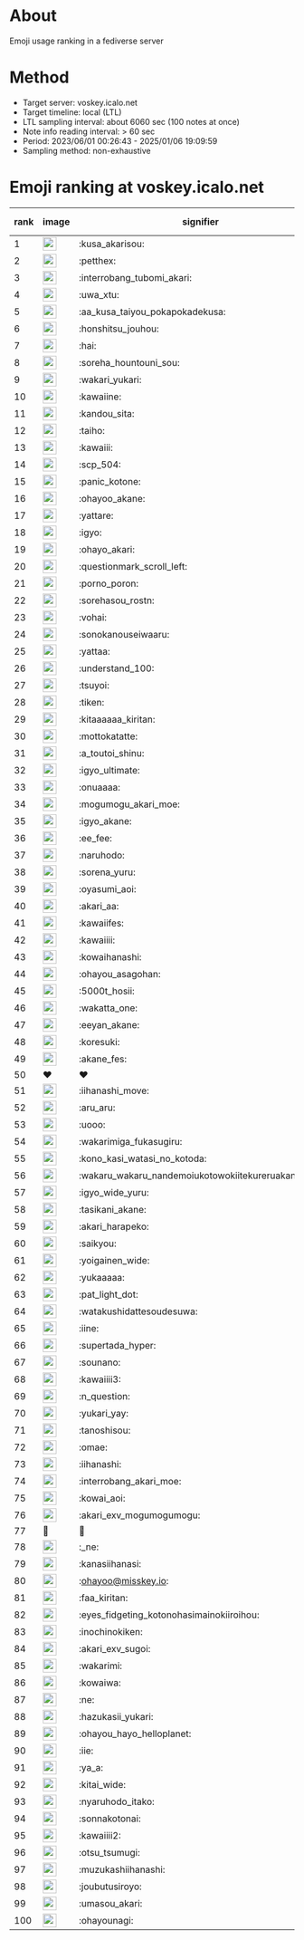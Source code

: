 # About
Emoji usage ranking in a fediverse server

# Method
- Target server: voskey.icalo.net
- Target timeline: local (LTL)
- LTL sampling interval: about 6060 sec (100 notes at once)
- Note info reading interval: > 60 sec
- Period: 2023/06/01 00:26:43 - 2025/01/06 19:09:59 
- Sampling method: non-exhaustive

# Emoji ranking at voskey.icalo.net

|rank|image|signifier|type|frequency score|
|----|----|----|----|----|
|1|<img height="24" src="https://voskey.icalo.net/emoji/kusa_akarisou.webp">|:kusa_akarisou:|custom|36978|
|2|<img height="24" src="https://voskey.icalo.net/emoji/petthex.webp">|:petthex:|custom|28947|
|3|<img height="24" src="https://voskey.icalo.net/emoji/interrobang_tubomi_akari.webp">|:interrobang_tubomi_akari:|custom|14908|
|4|<img height="24" src="https://voskey.icalo.net/emoji/uwa_xtu.webp">|:uwa_xtu:|custom|12645|
|5|<img height="24" src="https://voskey.icalo.net/emoji/aa_kusa_taiyou_pokapokadekusa.webp">|:aa_kusa_taiyou_pokapokadekusa:|custom|11789|
|6|<img height="24" src="https://voskey.icalo.net/emoji/honshitsu_jouhou.webp">|:honshitsu_jouhou:|custom|10289|
|7|<img height="24" src="https://voskey.icalo.net/emoji/hai.webp">|:hai:|custom|8811|
|8|<img height="24" src="https://voskey.icalo.net/emoji/soreha_hountouni_sou.webp">|:soreha_hountouni_sou:|custom|7568|
|9|<img height="24" src="https://voskey.icalo.net/emoji/wakari_yukari.webp">|:wakari_yukari:|custom|7237|
|10|<img height="24" src="https://voskey.icalo.net/emoji/kawaiine.webp">|:kawaiine:|custom|7158|
|11|<img height="24" src="https://voskey.icalo.net/emoji/kandou_sita.webp">|:kandou_sita:|custom|7033|
|12|<img height="24" src="https://voskey.icalo.net/emoji/taiho.webp">|:taiho:|custom|6988|
|13|<img height="24" src="https://voskey.icalo.net/emoji/kawaiii.webp">|:kawaiii:|custom|6777|
|14|<img height="24" src="https://voskey.icalo.net/emoji/scp_504.webp">|:scp_504:|custom|6058|
|15|<img height="24" src="https://voskey.icalo.net/emoji/panic_kotone.webp">|:panic_kotone:|custom|6002|
|16|<img height="24" src="https://voskey.icalo.net/emoji/ohayoo_akane.webp">|:ohayoo_akane:|custom|5488|
|17|<img height="24" src="https://voskey.icalo.net/emoji/yattare.webp">|:yattare:|custom|5020|
|18|<img height="24" src="https://voskey.icalo.net/emoji/igyo.webp">|:igyo:|custom|4943|
|19|<img height="24" src="https://voskey.icalo.net/emoji/ohayo_akari.webp">|:ohayo_akari:|custom|4847|
|20|<img height="24" src="https://voskey.icalo.net/emoji/questionmark_scroll_left.webp">|:questionmark_scroll_left:|custom|4799|
|21|<img height="24" src="https://voskey.icalo.net/emoji/porno_poron.webp">|:porno_poron:|custom|4565|
|22|<img height="24" src="https://voskey.icalo.net/emoji/sorehasou_rostn.webp">|:sorehasou_rostn:|custom|4468|
|23|<img height="24" src="https://voskey.icalo.net/emoji/vohai.webp">|:vohai:|custom|4433|
|24|<img height="24" src="https://voskey.icalo.net/emoji/sonokanouseiwaaru.webp">|:sonokanouseiwaaru:|custom|4427|
|25|<img height="24" src="https://voskey.icalo.net/emoji/yattaa.webp">|:yattaa:|custom|4180|
|26|<img height="24" src="https://voskey.icalo.net/emoji/understand_100.webp">|:understand_100:|custom|3944|
|27|<img height="24" src="https://voskey.icalo.net/emoji/tsuyoi.webp">|:tsuyoi:|custom|3862|
|28|<img height="24" src="https://voskey.icalo.net/emoji/tiken.webp">|:tiken:|custom|3851|
|29|<img height="24" src="https://voskey.icalo.net/emoji/kitaaaaaa_kiritan.webp">|:kitaaaaaa_kiritan:|custom|3738|
|30|<img height="24" src="https://voskey.icalo.net/emoji/mottokatatte.webp">|:mottokatatte:|custom|3723|
|31|<img height="24" src="https://voskey.icalo.net/emoji/a_toutoi_shinu.webp">|:a_toutoi_shinu:|custom|3649|
|32|<img height="24" src="https://voskey.icalo.net/emoji/igyo_ultimate.webp">|:igyo_ultimate:|custom|3587|
|33|<img height="24" src="https://voskey.icalo.net/emoji/onuaaaa.webp">|:onuaaaa:|custom|3314|
|34|<img height="24" src="https://voskey.icalo.net/emoji/mogumogu_akari_moe.webp">|:mogumogu_akari_moe:|custom|3094|
|35|<img height="24" src="https://voskey.icalo.net/emoji/igyo_akane.webp">|:igyo_akane:|custom|3076|
|36|<img height="24" src="https://voskey.icalo.net/emoji/ee_fee.webp">|:ee_fee:|custom|3064|
|37|<img height="24" src="https://voskey.icalo.net/emoji/naruhodo.webp">|:naruhodo:|custom|3057|
|38|<img height="24" src="https://voskey.icalo.net/emoji/sorena_yuru.webp">|:sorena_yuru:|custom|2975|
|39|<img height="24" src="https://voskey.icalo.net/emoji/oyasumi_aoi.webp">|:oyasumi_aoi:|custom|2960|
|40|<img height="24" src="https://voskey.icalo.net/emoji/akari_aa.webp">|:akari_aa:|custom|2940|
|41|<img height="24" src="https://voskey.icalo.net/emoji/kawaiifes.webp">|:kawaiifes:|custom|2912|
|42|<img height="24" src="https://voskey.icalo.net/emoji/kawaiiii.webp">|:kawaiiii:|custom|2896|
|43|<img height="24" src="https://voskey.icalo.net/emoji/kowaihanashi.webp">|:kowaihanashi:|custom|2828|
|44|<img height="24" src="https://voskey.icalo.net/emoji/ohayou_asagohan.webp">|:ohayou_asagohan:|custom|2733|
|45|<img height="24" src="https://voskey.icalo.net/emoji/5000t_hosii.webp">|:5000t_hosii:|custom|2652|
|46|<img height="24" src="https://voskey.icalo.net/emoji/wakatta_one.webp">|:wakatta_one:|custom|2622|
|47|<img height="24" src="https://voskey.icalo.net/emoji/eeyan_akane.webp">|:eeyan_akane:|custom|2621|
|48|<img height="24" src="https://voskey.icalo.net/emoji/koresuki.webp">|:koresuki:|custom|2620|
|49|<img height="24" src="https://voskey.icalo.net/emoji/akane_fes.webp">|:akane_fes:|custom|2609|
|50|❤|❤|unicode|2603|
|51|<img height="24" src="https://voskey.icalo.net/emoji/iihanashi_move.webp">|:iihanashi_move:|custom|2598|
|52|<img height="24" src="https://voskey.icalo.net/emoji/aru_aru.webp">|:aru_aru:|custom|2593|
|53|<img height="24" src="https://voskey.icalo.net/emoji/uooo.webp">|:uooo:|custom|2520|
|54|<img height="24" src="https://voskey.icalo.net/emoji/wakarimiga_fukasugiru.webp">|:wakarimiga_fukasugiru:|custom|2517|
|55|<img height="24" src="https://voskey.icalo.net/emoji/kono_kasi_watasi_no_kotoda.webp">|:kono_kasi_watasi_no_kotoda:|custom|2465|
|56|<img height="24" src="https://voskey.icalo.net/emoji/wakaru_wakaru_nandemoiukotowokiitekureruakanetyan.webp">|:wakaru_wakaru_nandemoiukotowokiitekureruakanetyan:|custom|2442|
|57|<img height="24" src="https://voskey.icalo.net/emoji/igyo_wide_yuru.webp">|:igyo_wide_yuru:|custom|2419|
|58|<img height="24" src="https://voskey.icalo.net/emoji/tasikani_akane.webp">|:tasikani_akane:|custom|2418|
|59|<img height="24" src="https://voskey.icalo.net/emoji/akari_harapeko.webp">|:akari_harapeko:|custom|2377|
|60|<img height="24" src="https://voskey.icalo.net/emoji/saikyou.webp">|:saikyou:|custom|2289|
|61|<img height="24" src="https://voskey.icalo.net/emoji/yoigainen_wide.webp">|:yoigainen_wide:|custom|2275|
|62|<img height="24" src="https://voskey.icalo.net/emoji/yukaaaaa.webp">|:yukaaaaa:|custom|2272|
|63|<img height="24" src="https://voskey.icalo.net/emoji/pat_light_dot.webp">|:pat_light_dot:|custom|2271|
|64|<img height="24" src="https://voskey.icalo.net/emoji/watakushidattesoudesuwa.webp">|:watakushidattesoudesuwa:|custom|2211|
|65|<img height="24" src="https://voskey.icalo.net/emoji/iine.webp">|:iine:|custom|2155|
|66|<img height="24" src="https://voskey.icalo.net/emoji/supertada_hyper.webp">|:supertada_hyper:|custom|2073|
|67|<img height="24" src="https://voskey.icalo.net/emoji/sounano.webp">|:sounano:|custom|2069|
|68|<img height="24" src="https://voskey.icalo.net/emoji/kawaiiii3.webp">|:kawaiiii3:|custom|2053|
|69|<img height="24" src="https://voskey.icalo.net/emoji/n_question.webp">|:n_question:|custom|2024|
|70|<img height="24" src="https://voskey.icalo.net/emoji/yukari_yay.webp">|:yukari_yay:|custom|1987|
|71|<img height="24" src="https://voskey.icalo.net/emoji/tanoshisou.webp">|:tanoshisou:|custom|1947|
|72|<img height="24" src="https://voskey.icalo.net/emoji/omae.webp">|:omae:|custom|1942|
|73|<img height="24" src="https://voskey.icalo.net/emoji/iihanashi.webp">|:iihanashi:|custom|1910|
|74|<img height="24" src="https://voskey.icalo.net/emoji/interrobang_akari_moe.webp">|:interrobang_akari_moe:|custom|1853|
|75|<img height="24" src="https://voskey.icalo.net/emoji/kowai_aoi.webp">|:kowai_aoi:|custom|1847|
|76|<img height="24" src="https://voskey.icalo.net/emoji/akari_exv_mogumogumogu.webp">|:akari_exv_mogumogumogu:|custom|1830|
|77|🤔|🤔|unicode|1799|
|78|<img height="24" src="https://voskey.icalo.net/emoji/_ne.webp">|:_ne:|custom|1792|
|79|<img height="24" src="https://voskey.icalo.net/emoji/kanasiihanasi.webp">|:kanasiihanasi:|custom|1785|
|80|<img height="24" src="https://voskey.icalo.net/emoji/ohayoo.webp">|:ohayoo@misskey.io:|custom|1759|
|81|<img height="24" src="https://voskey.icalo.net/emoji/faa_kiritan.webp">|:faa_kiritan:|custom|1756|
|82|<img height="24" src="https://voskey.icalo.net/emoji/eyes_fidgeting_kotonohasimainokiiroihou.webp">|:eyes_fidgeting_kotonohasimainokiiroihou:|custom|1713|
|83|<img height="24" src="https://voskey.icalo.net/emoji/inochinokiken.webp">|:inochinokiken:|custom|1712|
|84|<img height="24" src="https://voskey.icalo.net/emoji/akari_exv_sugoi.webp">|:akari_exv_sugoi:|custom|1697|
|85|<img height="24" src="https://voskey.icalo.net/emoji/wakarimi.webp">|:wakarimi:|custom|1688|
|86|<img height="24" src="https://voskey.icalo.net/emoji/kowaiwa.webp">|:kowaiwa:|custom|1680|
|87|<img height="24" src="https://voskey.icalo.net/emoji/ne.webp">|:ne:|custom|1679|
|88|<img height="24" src="https://voskey.icalo.net/emoji/hazukasii_yukari.webp">|:hazukasii_yukari:|custom|1651|
|89|<img height="24" src="https://voskey.icalo.net/emoji/ohayou_hayo_helloplanet.webp">|:ohayou_hayo_helloplanet:|custom|1649|
|90|<img height="24" src="https://voskey.icalo.net/emoji/iie.webp">|:iie:|custom|1636|
|91|<img height="24" src="https://voskey.icalo.net/emoji/ya_a.webp">|:ya_a:|custom|1625|
|92|<img height="24" src="https://voskey.icalo.net/emoji/kitai_wide.webp">|:kitai_wide:|custom|1612|
|93|<img height="24" src="https://voskey.icalo.net/emoji/nyaruhodo_itako.webp">|:nyaruhodo_itako:|custom|1564|
|94|<img height="24" src="https://voskey.icalo.net/emoji/sonnakotonai.webp">|:sonnakotonai:|custom|1529|
|95|<img height="24" src="https://voskey.icalo.net/emoji/kawaiiii2.webp">|:kawaiiii2:|custom|1524|
|96|<img height="24" src="https://voskey.icalo.net/emoji/otsu_tsumugi.webp">|:otsu_tsumugi:|custom|1472|
|97|<img height="24" src="https://voskey.icalo.net/emoji/muzukashiihanashi.webp">|:muzukashiihanashi:|custom|1471|
|98|<img height="24" src="https://voskey.icalo.net/emoji/joubutusiroyo.webp">|:joubutusiroyo:|custom|1471|
|99|<img height="24" src="https://voskey.icalo.net/emoji/umasou_akari.webp">|:umasou_akari:|custom|1440|
|100|<img height="24" src="https://voskey.icalo.net/emoji/ohayounagi.webp">|:ohayounagi:|custom|1410|
